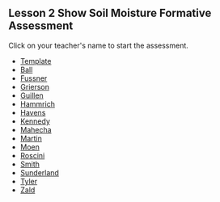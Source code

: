 ## Lesson 2 Show Soil Moisture Formative Assessment

Click on your teacher's name to start the assessment.

* [Template](https://docs.google.com/forms/d/e/1FAIpQLSdYKmW5MZbWKqRI9ftX90LZTFFgucMfimJQc78kY7A2ndw38A/viewform)
* [Ball]()
* [Fussner](https://docs.google.com/forms/d/e/1FAIpQLSeeyq6ryY2UZra_gwHiYglj0ErqYga1ahBZyev3zOWXxYi91Q/viewform?usp=sf_link)
* [Grierson](https://docs.google.com/forms/d/e/1FAIpQLSfLARo3h1sGoChv5RAMx4cIxOYB96zAkabHoYz39H_Jt_jHfA/viewform?usp=sf_link)
* [Guillen](https://docs.google.com/forms/d/e/1FAIpQLSfWpc-B7fMGMOL7XqJPDGKG_MqtuCMRTEBOpRw9RFBKJAOLtw/viewform?usp=sf_link)
* [Hammrich](https://docs.google.com/forms/d/e/1FAIpQLSf4TmaXn7kn5MkKDHjNN2WGvlmovxuX-JPiT1oSmTAykGW76A/viewform?usp=sf_link)
* [Havens](https://docs.google.com/forms/d/e/1FAIpQLScX9Ip7asW4AX_8znHwRWOybot-tqG6g39mFfVqDUuMLJiddw/viewform?usp=sf_link)
* [Kennedy](https://docs.google.com/forms/d/e/1FAIpQLScUt--4N6gE4VnC8NwjR8Gsu45_A4tRLTpKNpkj845cmzGjaA/viewform?usp=sf_link)
* [Mahecha](https://docs.google.com/forms/d/e/1FAIpQLScJiah-vPTeQRzEEJ3pJbmXmNHwIKDnS1pCiLXyBvEgqjFLYQ/viewform?usp=sf_link)
* [Martin](https://docs.google.com/forms/d/e/1FAIpQLSdh7G7SwZcOpK72MRL99KfyY2ZYElVbdNAT44p358KIRwEJtQ/viewform?usp=sf_link)
* [Moen]()
* [Roscini]()
* [Smith](https://docs.google.com/forms/d/e/1FAIpQLSey04PQZ_-417-AhihUxurnYvRRrQRStVWU06Iqm5qA7O-BPw/viewform?usp=sf_link)
* [Sunderland](https://docs.google.com/forms/d/e/1FAIpQLSeh6J6vr5ftwZThmRykOYPRJ01H2-b-JrA0Qm3rFaNXelZ4rg/viewform?usp=sf_link)
* [Tyler](https://docs.google.com/forms/d/e/1FAIpQLSfyCRLWx0PKjYD3bl4v8LHMZIWYDcs-4dj5sim-DLlnJaoN9A/viewform?usp=sf_link)
* [Zald]()
